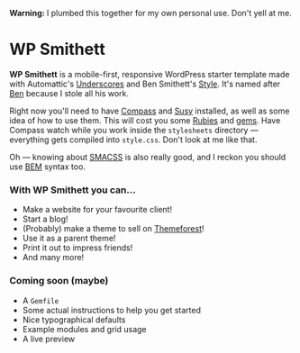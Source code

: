 **Warning:** I plumbed this together for my own personal use. Don't yell at me.

WP Smithett
===========

**WP Smithett** is a mobile-first, responsive WordPress starter template made with Automattic's [Underscores](http://underscores.me) and Ben Smithett's [Style](https://github.com/bensmithett/style). It's named after [Ben](http://bensmithett.com/) because I stole all his work.

Right now you'll need to have [Compass](http://compass-style.org/) and [Susy](http://susy.oddbird.net/) installed, as well as some idea of how to use them. This will cost you some [Rubies](http://www.ruby-lang.org/en/) and [gems](http://rubygems.org/). Have Compass watch while you work inside the `stylesheets` directory — everything gets compiled into `style.css`. Don't look at me like that.

Oh — knowing about [SMACSS](http://smacss.com/) is also really good, and I reckon you should use [BEM](http://bem.info/method/) syntax too.

### With WP Smithett you can...
* Make a website for your favourite client!
* Start a blog!
* (Probably) make a theme to sell on [Themeforest](http://themeforest.net)!
* Use it as a parent theme!
* Print it out to impress friends!
* And many more!

### Coming soon (maybe)
* A `Gemfile`
* Some actual instructions to help you get started
* Nice typographical defaults
* Example modules and grid usage
* A live preview
